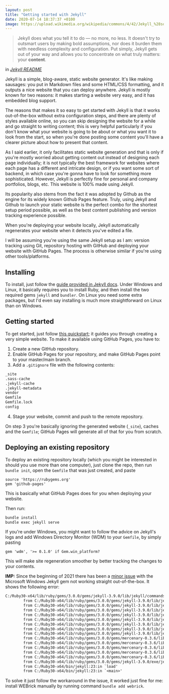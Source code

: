 ```yaml
---
layout: post
title: "Getting started with Jekyll"
date: 2020-07-14 18:37:37 +0100
image: https://upload.wikimedia.org/wikipedia/commons/4/42/Jekyll_%28software%29_Logo.png
---
```


<!-- <img style="max-width: 400px" class="center" alt="Jekyll logo" src="https://upload.wikimedia.org/wikipedia/commons/4/42/Jekyll_%28software%29_Logo.png"> -->

> Jekyll does what you tell it to do — no more, no less. It doesn't try to outsmart users by making bold assumptions, nor does it burden them with needless complexity and configuration. Put simply, Jekyll gets out of your way and allows you to concentrate on what truly matters: your **content**.

<div class="quote-author">
    in <i><a href="https://github.com/jekyll/jekyll">Jekyll README</a></i>
</div>

Jekyll is a simple, blog-aware, static website generator. It's like making sausages: you put in Markdown files and some HTML/CSS formatting, and it outputs a nice website that you can deploy anywhere. Jekyll is mostly known for two reasons: it makes starting a website very easy, and it has embedded blog support.

The reasons that makes it so easy to get started with Jekyll is that it works out-of-the-box without extra configuration steps, and there are plenty of styles available online, so you can skip designing the website for a while and go straight to writing content; this is very helpful particularly if you don't know what your website is going to be about or what you want it to look from the start, so when you're done posting some content you'll have a clearer picture about how to present that content.

As I said earlier, it only facilitates static website generation and that is only if you're mostly worried about getting content out instead of designing each page individually; it is not typically the best framework for websites where each page has a different and intricate design, or if you want some sort of backend, in which case you're gonna have to look for something more sophisticated. However, Jekyll is perfectly fine for personal and company portfolios, blogs, etc. This website is 100% made using Jekyll.

Its popularity also stems from the fact it was adopted by Github as the engine for its widely known Github Pages feature. Truly, using Jekyll and Github to launch your static website is the perfect combo for the shortest setup period possible, as well as the best content publishing and version tracking experience possible.

When you're deploying your website locally, Jekyll automatically regenerates your website when it detects you've edited a file.

I will be assuming you're using the same Jekyll setup as I am: version tracking using Git, repository hosting with GitHub and deploying your website with GitHub Pages. The process is otherwise similar if you're using other tools/platforms.

## Installing

To install, just follow the [guide provided in Jekyll docs](https://jekyllrb.com/docs/installation/). Under Windows and Linux, it basically requires you to install Ruby, and then install the two required gems `jekyll` and `bundler`. On Linux you need some extra packages, but I'd even say installing is much more straightforward on Linux than on Windows.

## Getting started

To get started, just follow [this quickstart](https://jekyllrb.com/docs/); it guides you through creating a very simple website. To make it available using GitHub Pages, you have to:

1. Create a new GitHub repository.
2. Enable GitHub Pages for your repository, and make GitHub Pages point to your master/main branch.
3. Add a `.gitignore` file with the following contents:

```txt
_site
.sass-cache
.jekyll-cache
.jekyll-metadata
vendor
Gemfile
Gemfile.lock
config
```

4. Stage your website, commit and push to the remote repository.

On step 3 you're basically ignoring the generated website (`_site`), caches and the `Gemfile`; GitHub Pages will generate all of that for you from scratch.

## Deploying an existing repository

To deploy an existing repository locally (which you might be interested in should you use more than one computer), just clone the repo, then run `bundle init`, open the `Gemfile` that was just created, and paste

```gemfile
source 'https://rubygems.org'
gem 'github-pages'
```

This is basically what GitHub Pages does for you when deploying your website.

Then run:

```cmd
bundle install
bundle exec jekyll serve
```

If you're under Windows, you might want to follow the advice on Jekyll's logs and add Windows Directory Monitor (WDM) to your `Gemfile`, by simply pasting

```gem
gem 'wdm', '>= 0.1.0' if Gem.win_platform?
```

This will make site regeneration smoother by better tracking the changes to your contents.

**IMP:** Since the beginning of 2021 there has been a [minor issue](https://github.com/jekyll/jekyll/issues/8523) with the Microsoft Windows Jekyll gem not working straight out-of-the-box. It shows the following error:

```txt
C:/Ruby30-x64/lib/ruby/gems/3.0.0/gems/jekyll-3.9.0/lib/jekyll/commands/serve/servlet.rb:3:in `require': cannot load such file -- webrick (LoadError)
        from C:/Ruby30-x64/lib/ruby/gems/3.0.0/gems/jekyll-3.9.0/lib/jekyll/commands/serve/servlet.rb:3:in `<top (required)>'
        from C:/Ruby30-x64/lib/ruby/gems/3.0.0/gems/jekyll-3.9.0/lib/jekyll/commands/serve.rb:184:in `require_relative'
        from C:/Ruby30-x64/lib/ruby/gems/3.0.0/gems/jekyll-3.9.0/lib/jekyll/commands/serve.rb:184:in `setup'
        from C:/Ruby30-x64/lib/ruby/gems/3.0.0/gems/jekyll-3.9.0/lib/jekyll/commands/serve.rb:102:in `process'
        from C:/Ruby30-x64/lib/ruby/gems/3.0.0/gems/jekyll-3.9.0/lib/jekyll/commands/serve.rb:93:in `block in start'
        from C:/Ruby30-x64/lib/ruby/gems/3.0.0/gems/jekyll-3.9.0/lib/jekyll/commands/serve.rb:93:in `each'
        from C:/Ruby30-x64/lib/ruby/gems/3.0.0/gems/jekyll-3.9.0/lib/jekyll/commands/serve.rb:93:in `start'
        from C:/Ruby30-x64/lib/ruby/gems/3.0.0/gems/jekyll-3.9.0/lib/jekyll/commands/serve.rb:75:in `block (2 levels) in init_with_program'
        from C:/Ruby30-x64/lib/ruby/gems/3.0.0/gems/mercenary-0.3.6/lib/mercenary/command.rb:220:in `block in execute'
        from C:/Ruby30-x64/lib/ruby/gems/3.0.0/gems/mercenary-0.3.6/lib/mercenary/command.rb:220:in `each'
        from C:/Ruby30-x64/lib/ruby/gems/3.0.0/gems/mercenary-0.3.6/lib/mercenary/command.rb:220:in `execute'
        from C:/Ruby30-x64/lib/ruby/gems/3.0.0/gems/mercenary-0.3.6/lib/mercenary/program.rb:42:in `go'
        from C:/Ruby30-x64/lib/ruby/gems/3.0.0/gems/mercenary-0.3.6/lib/mercenary.rb:19:in `program'
        from C:/Ruby30-x64/lib/ruby/gems/3.0.0/gems/jekyll-3.9.0/exe/jekyll:15:in `<top (required)>'
        from C:/Ruby30-x64/bin/jekyll:23:in `load'
        from C:/Ruby30-x64/bin/jekyll:23:in `<main>'
```

To solve it just follow the workaround in the issue, it worked just fine for me: install WEBrick manually by running command `bundle add webrick`.
